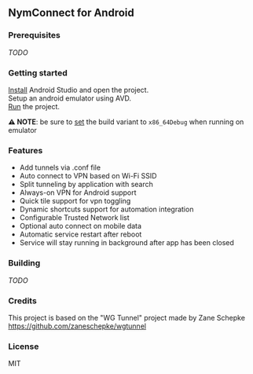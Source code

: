 ## NymConnect for Android

### Prerequisites

_TODO_

### Getting started

[Install](https://developer.android.com/studio/install) Android Studio and open
the project.\
Setup an android emulator using AVD.\
[Run](https://developer.android.com/studio/run/emulator) the project.

**⚠ NOTE**: be sure
to [set](https://developer.android.com/studio/run#changing-variant)
the build variant to `x86_64Debug` when running on emulator

### Features

* Add tunnels via .conf file
* Auto connect to VPN based on Wi-Fi SSID
* Split tunneling by application with search
* Always-on VPN for Android support
* Quick tile support for vpn toggling
* Dynamic shortcuts support for automation integration
* Configurable Trusted Network list 
* Optional auto connect on mobile data
* Automatic service restart after reboot
* Service will stay running in background after app has been closed

### Building

_TODO_

### Credits

This project is based on the "WG Tunnel" project made by Zane Schepke
https://github.com/zaneschepke/wgtunnel

### License

MIT
